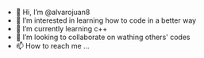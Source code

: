 - 👋 Hi, I’m @alvarojuan8
- 👀 I’m interested in learning how to code in a better way
- 🌱 I’m currently learning c++ 
- 💞️ I’m looking to collaborate on wathing others' codes 
- 📫 How to reach me ...

<!---
alvarojuan8/alvarojuan8 is a ✨ special ✨ repository because its `README.md` (this file) appears on your GitHub profile.
You can click the Preview link to take a look at your changes.
--->
